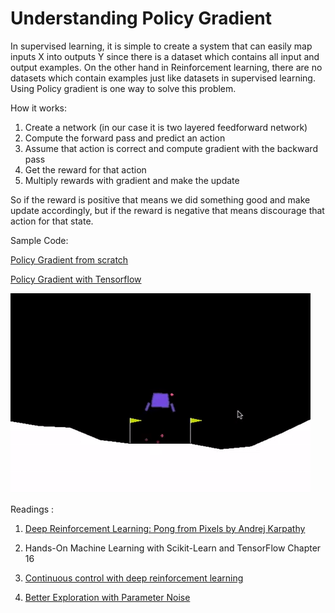 # Understanding Policy Gradient 



In supervised learning, it is simple to create a system that can easily map inputs X into outputs Y since there is a dataset which contains all input and output examples. On the other hand in Reinforcement learning, there are no datasets which contain examples just like datasets in supervised learning. Using Policy gradient is one way to solve this problem.



How it works:

1. Create a network (in our case it is two layered feedforward network)
2. Compute the forward pass and predict an action
3. Assume that action is correct and compute gradient with the backward pass
4. Get the reward for that action
5. Multiply rewards with gradient and make the update



So if the reward is positive that means we did something good and make update accordingly, but if the reward is negative that means discourage that action for that state.



Sample Code:

[Policy Gradient from scratch](https://github.com/AhmetHamzaEmra/Understanding_RL/blob/master/policy_gradient/Understanding%20Policy%20Gradient%20.ipynb)

[Policy Gradient with Tensorflow](https://github.com/AhmetHamzaEmra/Understanding_RL/blob/master/policy_gradient/PG_Tensorflow.ipynb)

![](https://github.com/AhmetHamzaEmra/Understanding_RL/blob/master/policy_gradient/lunar.gif)



Readings :

1. [Deep Reinforcement Learning: Pong from Pixels by Andrej Karpathy](http://karpathy.github.io/2016/05/31/rl/)

2. Hands-On Machine Learning with Scikit-Learn and TensorFlow Chapter 16

3. [Continuous control with deep reinforcement learning](https://arxiv.org/abs/1509.02971)

4. [Better Exploration with Parameter Noise](https://blog.openai.com/better-exploration-with-parameter-noise/)

   

    
